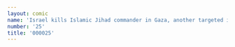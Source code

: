 ```yaml
---
layout: comic
name: 'Israel kills Islamic Jihad commander in Gaza, another targeted in Damascus'
number: '25'
title: '000025'
---
```


